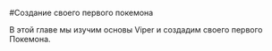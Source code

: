 <!-- Add translation for the following page: https://vyper.fun/#/1/introduction
Do NOT change the code below. The below code runs the code editor -->

#Создание своего первого покемона

В этой главе мы изучим основы Viper и создадим своего первого Покемона.
